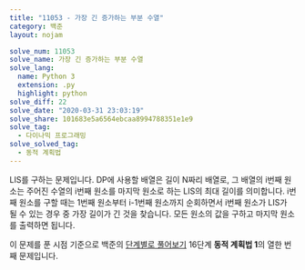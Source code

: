 ```yaml
---
title: "11053 - 가장 긴 증가하는 부분 수열"
category: 백준
layout: nojam

solve_num: 11053
solve_name: 가장 긴 증가하는 부분 수열
solve_lang:
  name: Python 3
  extension: .py
  highlight: python
solve_diff: 22
solve_date: "2020-03-31 23:03:19"
solve_share: 101683e5a6564ebcaa8994788351e1e9
solve_tag:
  - 다이나믹 프로그래밍
solve_solved_tag:
  - 동적 계획법
---
```


LIS를 구하는 문제입니다. DP에 사용할 배열은 길이 N짜리 배열로, 그 배열의 i번째 원소는 주어진 수열의 i번째 원소를 마지막 원소로 하는 LIS의 최대 길이를 의미합니다. i번째 원소를 구할 때는 1번째 원소부터 i-1번째 원소까지 순회하면서 i번째 원소가 LIS가 될 수 있는 경우 중 가장 길이가 긴 것을 찾습니다. 모든 원소의 값을 구하고 마지막 원소를 출력하면 됩니다.

이 문제를 푼 시점 기준으로 백준의 [단계별로 풀어보기](http://noj.am/p/s) 16단계 **동적 계획법 1**의 열한 번째 문제입니다.
